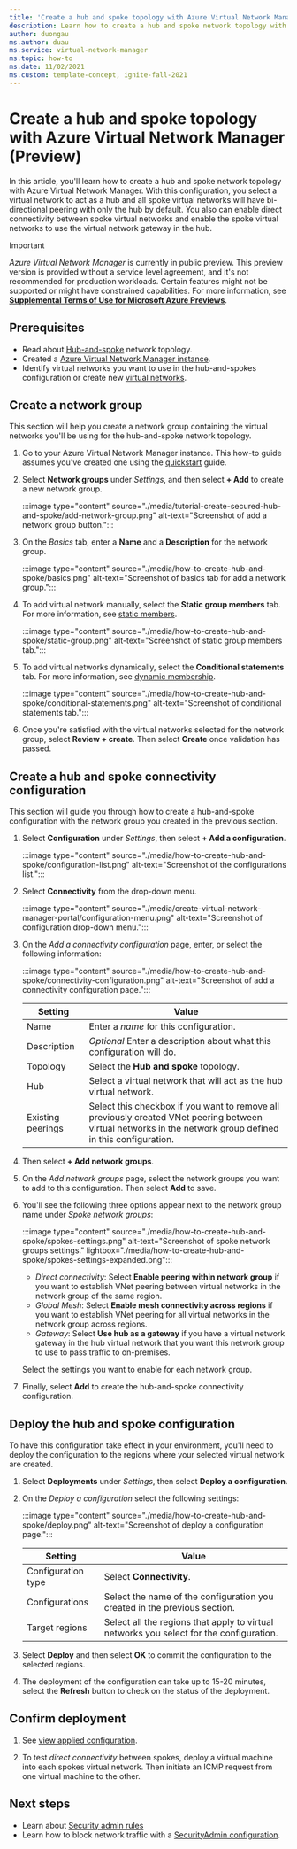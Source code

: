```yaml
---
title: 'Create a hub and spoke topology with Azure Virtual Network Manager (Preview)'
description: Learn how to create a hub and spoke network topology with Azure Virtual Network Manager.
author: duongau
ms.author: duau
ms.service: virtual-network-manager
ms.topic: how-to
ms.date: 11/02/2021
ms.custom: template-concept, ignite-fall-2021
---
```


# Create a hub and spoke topology with Azure Virtual Network Manager (Preview)

In this article, you'll learn how to create a hub and spoke network topology with Azure Virtual Network Manager. With this configuration, you select a virtual network to act as a hub and all spoke virtual networks will have bi-directional peering with only the hub by default. You also can enable direct connectivity between spoke virtual networks and enable the spoke virtual networks to use the virtual network gateway in the hub.

> [!IMPORTANT]
> *Azure Virtual Network Manager* is currently in public preview.
> This preview version is provided without a service level agreement, and it's not recommended for production workloads. Certain features might not be supported or might have constrained capabilities.
> For more information, see [**Supplemental Terms of Use for Microsoft Azure Previews**](https://azure.microsoft.com/support/legal/preview-supplemental-terms/).

## Prerequisites

* Read about [Hub-and-spoke](concept-connectivity-configuration.md#hub-and-spoke-topology) network topology.
* Created a [Azure Virtual Network Manager instance](create-virtual-network-manager-portal.md#create-virtual-network-manager).
* Identify virtual networks you want to use in the hub-and-spokes configuration or create new [virtual networks](../virtual-network/quick-create-portal.md). 

## <a name="group"></a> Create a network group

This section will help you create a network group containing the virtual networks you'll be using for the hub-and-spoke network topology.

1. Go to your Azure Virtual Network Manager instance. This how-to guide assumes you've created one using the [quickstart](create-virtual-network-manager-portal.md) guide.

1. Select **Network groups** under *Settings*, and then select **+ Add** to create a new network group.

    :::image type="content" source="./media/tutorial-create-secured-hub-and-spoke/add-network-group.png" alt-text="Screenshot of add a network group button.":::

1. On the *Basics* tab, enter a **Name** and a **Description** for the network group.

    :::image type="content" source="./media/how-to-create-hub-and-spoke/basics.png" alt-text="Screenshot of basics tab for add a network group.":::

1. To add virtual network manually, select the **Static group members** tab. For more information, see [static members](concept-network-groups.md#static-membership).

    :::image type="content" source="./media/how-to-create-hub-and-spoke/static-group.png" alt-text="Screenshot of static group members tab.":::

1. To add virtual networks dynamically, select the **Conditional statements** tab. For more information, see [dynamic membership](concept-network-groups.md#dynamic-membership).

    :::image type="content" source="./media/how-to-create-hub-and-spoke/conditional-statements.png" alt-text="Screenshot of conditional statements tab.":::

1. Once you're satisfied with the virtual networks selected for the network group, select **Review + create**. Then select **Create** once validation has passed.
 
## Create a hub and spoke connectivity configuration

This section will guide you through how to create a hub-and-spoke configuration with the network group you created in the previous section.

1. Select **Configuration** under *Settings*, then select **+ Add a configuration**.

    :::image type="content" source="./media/how-to-create-hub-and-spoke/configuration-list.png" alt-text="Screenshot of the configurations list.":::

1. Select **Connectivity** from the drop-down menu.

    :::image type="content" source="./media/create-virtual-network-manager-portal/configuration-menu.png" alt-text="Screenshot of configuration drop-down menu.":::

1. On the *Add a connectivity configuration* page, enter, or select the following information:

    :::image type="content" source="./media/how-to-create-hub-and-spoke/connectivity-configuration.png" alt-text="Screenshot of add a connectivity configuration page.":::

    | Setting | Value |
    | ------- | ----- |
    | Name | Enter a *name* for this configuration. |
    | Description | *Optional* Enter a description about what this configuration will do. |
    | Topology | Select the **Hub and spoke** topology. |
    | Hub | Select a virtual network that will act as the hub virtual network. |
    | Existing peerings | Select this checkbox if you want to remove all previously created VNet peering between virtual networks in the network group defined in this configuration. |

1. Then select **+ Add network groups**. 

1. On the *Add network groups* page, select the network groups you want to add to this configuration. Then select **Add** to save.

1. You'll see the following three options appear next to the network group name under *Spoke network groups*:
    
    :::image type="content" source="./media/how-to-create-hub-and-spoke/spokes-settings.png" alt-text="Screenshot of spoke network groups settings." lightbox="./media/how-to-create-hub-and-spoke/spokes-settings-expanded.png":::

    * *Direct connectivity*: Select **Enable peering within network group** if you want to establish VNet peering between virtual networks in the network group of the same region.
    * *Global Mesh*: Select **Enable mesh connectivity across regions** if you want to establish VNet peering for all virtual networks in the network group across regions.
    * *Gateway*: Select **Use hub as a gateway** if you have a virtual network gateway in the hub virtual network that you want this network group to use to pass traffic to on-premises.

    Select the settings you want to enable for each network group.

1. Finally, select **Add** to create the hub-and-spoke connectivity configuration.

## Deploy the hub and spoke configuration

To have this configuration take effect in your environment, you'll need to deploy the configuration to the regions where your selected virtual network are created.

1. Select **Deployments** under *Settings*, then select **Deploy a configuration**.

1. On the *Deploy a configuration* select the following settings:

    :::image type="content" source="./media/how-to-create-hub-and-spoke/deploy.png" alt-text="Screenshot of deploy a configuration page.":::

    | Setting | Value |
    | ------- | ----- |
    | Configuration type | Select **Connectivity**. |
    | Configurations | Select the name of the configuration you created in the previous section. |
    | Target regions | Select all the regions that apply to virtual networks you select for the configuration. |

1. Select **Deploy** and then select **OK** to commit the configuration to the selected regions.

1. The deployment of the configuration can take up to 15-20 minutes, select the **Refresh** button to check on the status of the deployment.

## Confirm deployment

1. See [view applied configuration](how-to-view-applied-configurations.md).

1. To test *direct connectivity* between spokes, deploy a virtual machine into each spokes virtual network. Then initiate an ICMP request from one virtual machine to the other.

## Next steps

- Learn about [Security admin rules](concept-security-admins.md)
- Learn how to block network traffic with a [SecurityAdmin configuration](how-to-block-network-traffic-portal.md).
